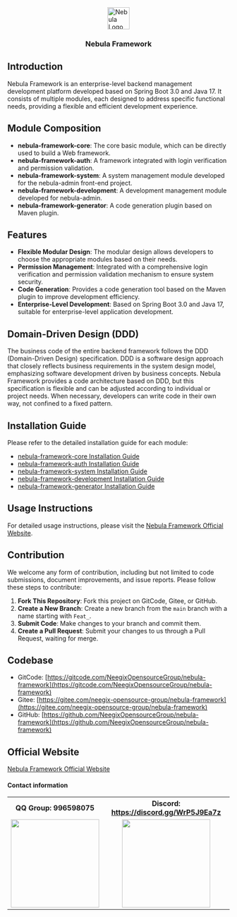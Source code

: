 <div style="display: flex; justify-content: center;">
    <img src="https://nebula.neegix.com/nebula.svg" alt="Nebula Logo" width="50" height="50" />
</div>
<h3 style="text-align: center;">
  Nebula Framework
</h3>

## Introduction

Nebula Framework is an enterprise-level backend management development platform developed based on Spring Boot 3.0 and Java 17. It consists of multiple modules, each designed to address specific functional needs, providing a flexible and efficient development experience.

## Module Composition

- **nebula-framework-core**: The core basic module, which can be directly used to build a Web framework.
- **nebula-framework-auth**: A framework integrated with login verification and permission validation.
- **nebula-framework-system**: A system management module developed for the nebula-admin front-end project.
- **nebula-framework-development**: A development management module developed for nebula-admin.
- **nebula-framework-generator**: A code generation plugin based on Maven plugin.

## Features

- **Flexible Modular Design**: The modular design allows developers to choose the appropriate modules based on their needs.
- **Permission Management**: Integrated with a comprehensive login verification and permission validation mechanism to ensure system security.
- **Code Generation**: Provides a code generation tool based on the Maven plugin to improve development efficiency.
- **Enterprise-Level Development**: Based on Spring Boot 3.0 and Java 17, suitable for enterprise-level application development.

## Domain-Driven Design (DDD)

The business code of the entire backend framework follows the DDD (Domain-Driven Design) specification. DDD is a software design approach that closely reflects business requirements in the system design model, emphasizing software development driven by business concepts. Nebula Framework provides a code architecture based on DDD, but this specification is flexible and can be adjusted according to individual or project needs. When necessary, developers can write code in their own way, not confined to a fixed pattern.

## Installation Guide

Please refer to the detailed installation guide for each module:

- [nebula-framework-core Installation Guide](#)
- [nebula-framework-auth Installation Guide](#)
- [nebula-framework-system Installation Guide](#)
- [nebula-framework-development Installation Guide](#)
- [nebula-framework-generator Installation Guide](https://nebula.neegix.com/nebula/nebula-framework/nebula-framework-generator/)

## Usage Instructions

For detailed usage instructions, please visit the [Nebula Framework Official Website](https://nebula.neegix.com).

## Contribution

We welcome any form of contribution, including but not limited to code submissions, document improvements, and issue reports. Please follow these steps to contribute:

1. **Fork This Repository**: Fork this project on GitCode, Gitee, or GitHub.
2. **Create a New Branch**: Create a new branch from the `main` branch with a name starting with `Feat_`.
3. **Submit Code**: Make changes to your branch and commit them.
4. **Create a Pull Request**: Submit your changes to us through a Pull Request, waiting for merge.

## Codebase

- GitCode: [https://gitcode.com/NeegixOpensourceGroup/nebula-framework](https://gitcode.com/NeegixOpensourceGroup/nebula-framework)
- Gitee: [https://gitee.com/neegix-opensource-group/nebula-framework](https://gitee.com/neegix-opensource-group/nebula-framework)
- GitHub: [https://github.com/NeegixOpensourceGroup/nebula-framework](https://github.com/NeegixOpensourceGroup/nebula-framework)

## Official Website

[Nebula Framework Official Website](https://nebula.neegix.com)

#### Contact information

<table>
  <tr>
    <th>QQ Group: 996598075</th>
    <th>Discord: <a href="https://discord.gg/WrP5J9Ea7z">https://discord.gg/WrP5J9Ea7z</a></th>
  </tr>
  <tr>
    <td><img src="https://neegix.com/img/qq_qrcode.jpg" width="200" /></td>
    <td align=center><img src="https://gitee.com/kushu001/pic-go-images/raw/master/images/httpsdiscord.ggWrP5J9Ea7z.png" width="200" /></td>
  </tr>
</table>